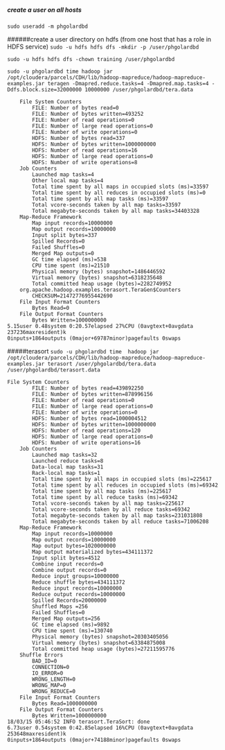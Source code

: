 ##### create a user on all hosts
`sudo useradd -m phgolardbd`

######create a user directory on hdfs (from one host that has a role in HDFS service)
`sudo -u hdfs hdfs dfs -mkdir -p /user/phgolardbd`

`sudo -u hdfs hdfs dfs -chown training /user/phgolardbd`

`sudo -u phgolardbd time hadoop jar /opt/cloudera/parcels/CDH/lib/hadoop-mapreduce/hadoop-mapreduce-examples.jar teragen -Dmapred.reduce.tasks=4 -Dmapred.map.tasks=4 -Ddfs.block.size=32000000 10000000 /user/phgolardbd/tera.data`

```aidl
	File System Counters
		FILE: Number of bytes read=0
		FILE: Number of bytes written=493252
		FILE: Number of read operations=0
		FILE: Number of large read operations=0
		FILE: Number of write operations=0
		HDFS: Number of bytes read=337
		HDFS: Number of bytes written=1000000000
		HDFS: Number of read operations=16
		HDFS: Number of large read operations=0
		HDFS: Number of write operations=8
	Job Counters 
		Launched map tasks=4
		Other local map tasks=4
		Total time spent by all maps in occupied slots (ms)=33597
		Total time spent by all reduces in occupied slots (ms)=0
		Total time spent by all map tasks (ms)=33597
		Total vcore-seconds taken by all map tasks=33597
		Total megabyte-seconds taken by all map tasks=34403328
	Map-Reduce Framework
		Map input records=10000000
		Map output records=10000000
		Input split bytes=337
		Spilled Records=0
		Failed Shuffles=0
		Merged Map outputs=0
		GC time elapsed (ms)=538
		CPU time spent (ms)=21510
		Physical memory (bytes) snapshot=1486446592
		Virtual memory (bytes) snapshot=6318235648
		Total committed heap usage (bytes)=2282749952
	org.apache.hadoop.examples.terasort.TeraGen$Counters
		CHECKSUM=21472776955442690
	File Input Format Counters 
		Bytes Read=0
	File Output Format Counters 
		Bytes Written=1000000000
5.15user 0.48system 0:20.57elapsed 27%CPU (0avgtext+0avgdata 237236maxresident)k
0inputs+1864outputs (0major+69787minor)pagefaults 0swaps

```
#####terasort
`sudo -u phgolardbd time  hadoop jar /opt/cloudera/parcels/CDH/lib/hadoop-mapreduce/hadoop-mapreduce-examples.jar terasort /user/phgolardbd/tera.data /user/phgolardbd/terasort.data`

```aidl
File System Counters
		FILE: Number of bytes read=439892250
		FILE: Number of bytes written=878996156
		FILE: Number of read operations=0
		FILE: Number of large read operations=0
		FILE: Number of write operations=0
		HDFS: Number of bytes read=1000004512
		HDFS: Number of bytes written=1000000000
		HDFS: Number of read operations=120
		HDFS: Number of large read operations=0
		HDFS: Number of write operations=16
	Job Counters 
		Launched map tasks=32
		Launched reduce tasks=8
		Data-local map tasks=31
		Rack-local map tasks=1
		Total time spent by all maps in occupied slots (ms)=225617
		Total time spent by all reduces in occupied slots (ms)=69342
		Total time spent by all map tasks (ms)=225617
		Total time spent by all reduce tasks (ms)=69342
		Total vcore-seconds taken by all map tasks=225617
		Total vcore-seconds taken by all reduce tasks=69342
		Total megabyte-seconds taken by all map tasks=231031808
		Total megabyte-seconds taken by all reduce tasks=71006208
	Map-Reduce Framework
		Map input records=10000000
		Map output records=10000000
		Map output bytes=1020000000
		Map output materialized bytes=434111372
		Input split bytes=4512
		Combine input records=0
		Combine output records=0
		Reduce input groups=10000000
		Reduce shuffle bytes=434111372
		Reduce input records=10000000
		Reduce output records=10000000
		Spilled Records=20000000
		Shuffled Maps =256
		Failed Shuffles=0
		Merged Map outputs=256
		GC time elapsed (ms)=9892
		CPU time spent (ms)=130740
		Physical memory (bytes) snapshot=20303405056
		Virtual memory (bytes) snapshot=63384875008
		Total committed heap usage (bytes)=27211595776
	Shuffle Errors
		BAD_ID=0
		CONNECTION=0
		IO_ERROR=0
		WRONG_LENGTH=0
		WRONG_MAP=0
		WRONG_REDUCE=0
	File Input Format Counters 
		Bytes Read=1000000000
	File Output Format Counters 
		Bytes Written=1000000000
18/03/15 05:46:52 INFO terasort.TeraSort: done
6.73user 0.54system 0:42.85elapsed 16%CPU (0avgtext+0avgdata 253648maxresident)k
0inputs+1864outputs (0major+74188minor)pagefaults 0swaps
```
